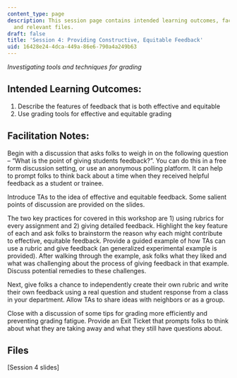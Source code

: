 ```yaml
---
content_type: page
description: This session page contains intended learning outcomes, facilitation notes,
  and relevant files.
draft: false
title: 'Session 4: Providing Constructive, Equitable Feedback'
uid: 16428e24-4dca-449a-86e6-790a4a249b63
---
```

*Investigating tools and techniques for grading*

## Intended Learning Outcomes:

1. Describe the features of feedback that is both effective and equitable
2. Use grading tools for effective and equitable grading

## Facilitation Notes:

Begin with a discussion that asks folks to weigh in on the following question – “What is the point of giving students feedback?”. You can do this in a free form discussion setting, or use an anonymous polling platform. It can help to prompt folks to think back about a time when they received helpful feedback as a student or trainee.

Introduce TAs to the idea of effective and equitable feedback. Some salient points of discussion are provided on the slides.

The two key practices for covered in this workshop are 1) using rubrics for every assignment and 2) giving detailed feedback. Highlight the key feature of each and ask folks to brainstorm the reason why each might contribute to effective, equitable feedback. Provide a guided example of how TAs can use a rubric and give feedback (an generalized experimental example is provided). After walking through the example, ask folks what they liked and what was challenging about the process of giving feedback in that example. Discuss potential remedies to these challenges.

Next, give folks a chance to independently create their own rubric and write their own feedback using a real question and student response from a class in your department. Allow TAs to share ideas with neighbors or as a group.

Close with a discussion of some tips for grading more efficiently and preventing grading fatigue. Provide an Exit Ticket that prompts folks to think about what they are taking away and what they still have questions about.

## Files

\[Session 4 slides\]